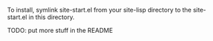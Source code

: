 To install, symlink site-start.el from your site-lisp directory to the
site-start.el in this directory.

TODO: put more stuff in the README